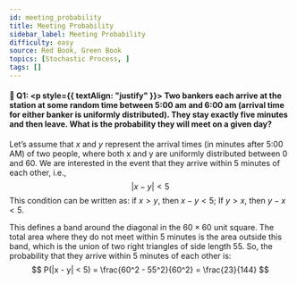 ```yaml
---
id: meeting_probability
title: Meeting Probability 
sidebar_label: Meeting Probability 
difficulty: easy
source: Red Book, Green Book
topics: [Stochastic Process, ]
tags: []
---
```


#### 📖 Q1: <p style={{ textAlign: "justify" }}> Two bankers each arrive at the station at some random time between 5:00 am and 6:00 am (arrival time for either banker is uniformly distributed). They stay exactly five minutes and then leave. What is the probability they will meet on a given day?  </p> 


Let’s assume that $x$ and $y$ represent the arrival times (in minutes after 5:00 AM) of two people, where both x and y are uniformly distributed between 0 and 60. We are interested in the event that they arrive within 5 minutes of each other, i.e.,
$$
|x - y| < 5
$$
This condition can be written as: if $x > y$, then $x - y < 5$; If $y > x$, then $y - x < 5$.

This defines a band around the diagonal in the $60 \times 60$ unit square. The total area where they do not meet within 5 minutes is the area outside this band, which is the union of two right triangles of side length 55. So, the probability that they arrive within 5 minutes of each other is:
$$
P(|x - y| < 5) = \frac{60^2 - 55^2}{60^2} = \frac{23}{144}
$$